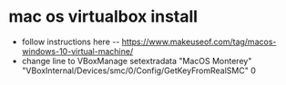 # mac os virtualbox install

- follow instructions here
  -- https://www.makeuseof.com/tag/macos-windows-10-virtual-machine/
- change line to VBoxManage setextradata "MacOS Monterey" "VBoxInternal/Devices/smc/0/Config/GetKeyFromRealSMC" 0
